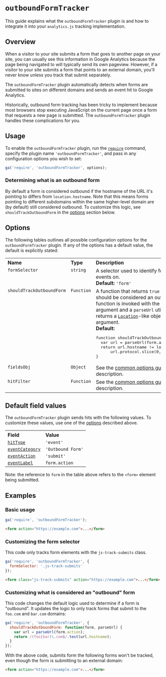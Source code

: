 # `outboundFormTracker`

This guide explains what the `outboundFormTracker` plugin is and how to integrate it into your `analytics.js` tracking implementation.

## Overview

When a visitor to your site submits a form that goes to another page on your site, you can usually see this information in Google Analytics because the page being navigated to will typically send its own pageview. However, if a visitor to your site submits a form that points to an external domain, you'll never know unless you track that submit separately.

The `outboundFormTracker` plugin automatically detects when forms are submitted to sites on different domains and sends an event hit to Google Analytics.

Historically, outbound form tracking has been tricky to implement because most browsers stop executing JavaScript on the current page once a form that requests a new page is submitted. The `outboundFormTracker` plugin handles these complications for you.

## Usage

To enable the `outboundFormTracker` plugin, run the [`require`](https://developers.google.com/analytics/devguides/collection/analyticsjs/using-plugins) command, specify the plugin name `'outboundFormTracker'`, and pass in any configuration options you wish to set:

```js
ga('require', 'outboundFormTracker', options);
```

### Determining what is an outbound form

By default a form is considered outbound if the hostname of the URL it's pointing to differs from `location.hostname`. Note that this means forms pointing to different subdomains within the same higher-level domain are (by default) still considered outbound. To customize this logic, see `shouldTrackOutboundForm` in the [options](#options) section below.

## Options

The following tables outlines all possible configuration options for the `outboundFormTracker` plugin. If any of the options has a default value, the default is explicitly stated:

<table>
  <tr valign="top">
    <th align="left">Name</th>
    <th align="left">Type</th>
    <th align="left">Description</th>
  </tr>
  <tr valign="top">
    <td><code>formSelector</code></a></td>
    <td><code>string</code></a></td>
    <td>
      A selector used to identify forms to listen for submit events on.<br>
      <strong>Default:</strong> <code>'form'</code>
    </td>
  </tr>
  <tr valign="top">
    <td><code>shouldTrackOutboundForm</code></a></td>
    <td><code>Function</code></a></td>
    <td>
      A function that returns <code>true</code> if the form in question should be considered an outbound form. The function is invoked with the form element as its first argument and a <code>parseUrl</code> utility function (which returns a <a href="https://developer.mozilla.org/en-US/docs/Web/API/Location"><code>Location</code></a>-like object) as its second argument.<br>
      <strong>Default:</strong>
<pre>function shouldTrackOutboundForm(form, parseUrl) {
  var url = parseUrl(form.action);
  return url.hostname != location.hostname &amp;&amp;
      url.protocol.slice(0, 4) == 'http';
}</pre>
    </td>
  </tr>
  <tr valign="top">
    <td><code>fieldsObj</code></a></td>
    <td><code>Object</code></a></td>
    <td>See the <a href="/docs/common-options.md#fieldsobj">common options guide</a> for <code>fieldsObj</code> description.</td>
  </tr>
  <tr valign="top">
    <td><code>hitFilter</code></a></td>
    <td><code>Function</code></a></td>
    <td>See the <a href="/docs/common-options.md#hitfilter">common options guide</a> for <code>hitFilter</code> description.</td>
  </tr>
</table>

## Default field values

The `outboundFormTracker` plugin sends hits with the following values. To customize these values, use one of the [options](#options) described above.

<table>
  <tr valign="top">
    <th align="left">Field</th>
    <th align="left">Value</th>
  </tr>
  <tr valign="top">
    <td><a href="https://developers.google.com/analytics/devguides/collection/analyticsjs/field-reference#hitType"><code>hitType</code></a></td>
    <td><code>'event'</code></td>
  </tr>
  <tr valign="top">
    <td><a href="https://developers.google.com/analytics/devguides/collection/analyticsjs/field-reference#eventCategory"><code>eventCategory</code></a></td>
    <td><code>'Outbound Form'</code></a></td>
  </tr>
  <tr valign="top">
    <td><a href="https://developers.google.com/analytics/devguides/collection/analyticsjs/field-reference#eventAction"><code>eventAction</code></a></td>
    <td><code>'submit'</code></a></td>
  </tr>
  <tr valign="top">
    <td><a href="https://developers.google.com/analytics/devguides/collection/analyticsjs/field-reference#eventLabel"><code>eventLabel</code></a></td>
    <td><code>form.action</code></td>
  </tr>
</table>

Note: the reference to `form` in the table above refers to the `<form>` element being submitted.

## Examples

### Basic usage

```js
ga('require', 'outboundFormTracker');
```

```html
<form action="https://example.com">...</form>
```

### Customizing the form selector

This code only tracks form elements with the `js-track-submits` class.

```js
ga('require', 'outboundFormTracker', {
  formSelector: '.js-track-submits'
});
```

```html
<form class="js-track-submits" action="https://example.com">...</form>
```

### Customizing what is considered an "outbound" form

This code changes the default logic used to determine if a form is "outbound". It updates the logic to only track forms that submit to the `foo.com` and `bar.com` domains:


```js
ga('require', 'outboundFormTracker', {
  shouldTrackOutboundForm: function(form, parseUrl) {
    var url = parseUrl(form.action);
    return /(foo|bar)\.com$/.test(url.hostname);
  }
});
```

With the above code, submits form the following forms won't be tracked, even though the form is submitting to an external domain:

```html
<form action="https://example.com">...</form>
```
